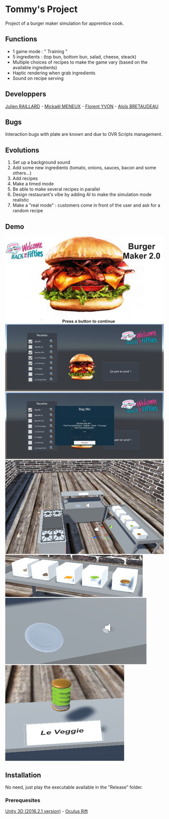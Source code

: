 # Tommy's Project
Project of a burger maker simulation for apprentice cook.

## Functions
- 1 game mode : " Training " 
- 5 ingredients : (top bun, bottom bun, salad, cheese, steack)
- Multiple choices of recipes to make the game vary (based on the available ingredients)
- Haptic rendering when grab ingredients
- Sound on recipe serving

## Developpers
[Julien RAILLARD](https://github.com/jraillard) -
[Mickaël MENEUX](https://github.com/MickaMx) - 
[Florent YVON](https://github.com/florentyvon) -
[Aloïs BRETAUDEAU](https://github.com/kilo-graham)

## Bugs
Interaction bugs with plate are known and due to OVR Scripts management.

## Evolutions
1. Set up a background sound
2. Add some new ingredients (tomato, onions, sauces, bacon and some others...)
3. Add recipes
4. Make a timed mode
5. Be able to make several recipes in parallel
6. Design restaurant's vibe by adding AI to make the simulation mode realistic
7. Make a "real mode" : customers come in front of the user and ask for a random recipe 

## Demo
![Lobby](/Demo/lobby.PNG)
![Menu : Global view](/Demo/menu.PNG)
![Menu : Burger description](/Demo/menu_burger_description.PNG)
![Game : Global View](/Demo/game.PNG)
![Game : Ingredients distributors](/Demo/game_distributors.PNG)
![Game : Plate & service bell](/Demo/game_service.PNG)
![Game : Burger model](/Demo/game_burger_model.PNG)

## Installation
No need, just play the executable available in the "Release" folder.
 
### Prerequesites
[Unity 3D (2018.2.1 version)](https://unity3d.com/fr/get-unity/download/archive) - 
[Oculus Rift](https://www.oculus.com/rift/setup/)
